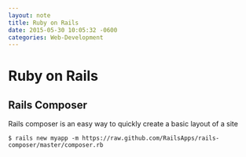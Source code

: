 ```yaml
---
layout: note
title: Ruby on Rails
date: 2015-05-30 10:05:32 -0600
categories: Web-Development
---
```


# Ruby on Rails

## Rails Composer

Rails composer is an easy way to quickly create a basic layout of a site

`$ rails new myapp -m https://raw.github.com/RailsApps/rails-composer/master/composer.rb`
